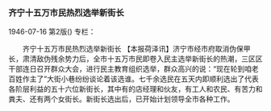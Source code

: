 ### 齐宁十五万市民热烈选举新街长

1946-07-16
第2版()
专栏：

　　齐宁十五万市民热烈选举新街长
    【本报荷泽讯】济宁市经市府取消伪保甲长，肃清敌伪残余势力后，全市十五万市民即卷入民主选举新街长的热潮，三区区干部连日召开群众大会，进行民主教育组织选举，群众高兴的说：“现在轮到咱老百姓作主了”大街小巷纷纷谈论着该选谁。七千余选民在五天内即顺利选出了代表各阶层利益的五十六位新街长，其中有的店经理和伙友，有工人和农民、有苦力和粪夫、还有两个女街长。新街长选出后，已开始计划领导全市各种工作。
